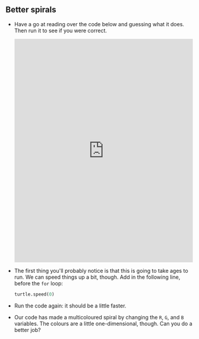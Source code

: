 ## Better spirals

- Have a go at reading over the code below and guessing what it does. Then run it to see if you were correct.

  <iframe src="https://trinket.io/embed/python/8f98ccf1fa" width="100%" height="600" frameborder="0" marginwidth="0" marginheight="0" allowfullscreen></iframe>

- The first thing you'll probably notice is that this is going to take ages to run. We can speed things up a bit, though. Add in the following line, before the `for` loop:

  ```python
  turtle.speed(0)
  ```

- Run the code again: it should be a little faster.
- Our code has made a multicoloured spiral by changing the `R`, `G`, and `B` variables. The colours are a little one-dimensional, though. Can you do a better job?

